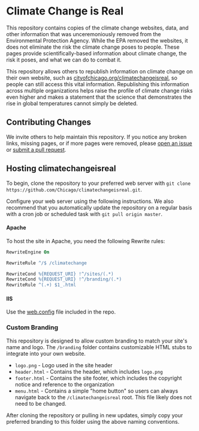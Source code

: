 # Climate Change is Real

This repository contains copies of the climate change websites, data, and other information that was unceremoniously removed from the Environmental Protection Agency. While the EPA removed the websites, it does not eliminate the risk the climate change poses to people. These pages provide scientifically-based information about climate change, the risk it poses, and what we can do to combat it.

This repository allows others to republish information on climate change on their own website, such as [cityofchicago.org/climatechangeisreal](https://www.cityofchicago.org/climatechangeisreal), so people can still access this vital information. Republishing this information across multiple organizations helps raise the profile of climate change risks even higher and makes a statement that the science that demonstrates the rise in global temperatures cannot simply be deleted.

## Contributing Changes

We invite others to help maintain this repository. If you notice any broken links, missing pages, or if more pages were removed, please [open an issue](/issues) or [submit a pull request](/pulls).

## Hosting climatechangeisreal

To begin, clone the repository to your preferred web server with `git clone https://github.com/Chicago/climatechangeisreal.git`.

Configure your web server using the following instructions. We also recommend that you automatically update the repository on a regular basis with a cron job or scheduled task with `git pull origin master`.

#### Apache

To host the site in Apache, you need the following Rewrite rules:

```apache
RewriteEngine On

RewriteRule ^/$ /climatechange

RewriteCond %{REQUEST_URI} !^/sites/(.*)
RewriteCond %{REQUEST_URI} !^/branding/(.*)
RewriteRule ^(.+) $1_.html 
```

#### IIS

Use the [web.config](web.config) file included in the repo.

### Custom Branding

This repository is designed to allow custom branding to match your site's name and logo. The `/branding` folder contains customizable HTML stubs to integrate into your own website. 

  * `logo.png` - Logo used in the site header
  * `header.html` - Contains the header, which includes `logo.png`
  * `footer.html` - Contains the site footer, which includes the copyright notice and reference to the organization
  * `menu.html` - Contains a simple "home button" so users can always navigate back to the `/climatechangeisreal` root. This file likely does not need to be changed.

After cloning the repository or pulling in new updates, simply copy your preferred branding to this folder using the above naming conventions.
